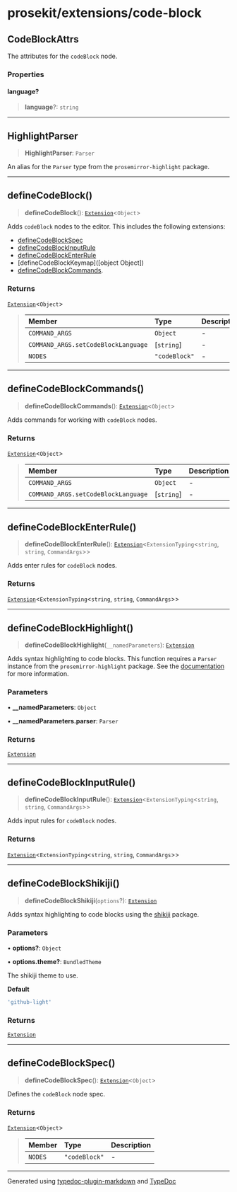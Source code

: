 # prosekit/extensions/code-block

<a id="CodeBlockAttrs" name="CodeBlockAttrs"></a>

## CodeBlockAttrs

The attributes for the `codeBlock` node.

### Properties

<a id="language" name="language"></a>

#### language?

> **language**?: `string`

***

<a id="HighlightParser" name="HighlightParser"></a>

## HighlightParser

> **HighlightParser**: `Parser`

An alias for the `Parser` type from the `prosemirror-highlight` package.

***

<a id="defineCodeBlock" name="defineCodeBlock"></a>

## defineCodeBlock()

> **defineCodeBlock**(): [`Extension`](../core.md#ExtensionT)\<`Object`\>

Adds `codeBlock` nodes to the editor. This includes the following extensions:

- [defineCodeBlockSpec](code-block.md#defineCodeBlockSpec)
- [defineCodeBlockInputRule](code-block.md#defineCodeBlockInputRule)
- [defineCodeBlockEnterRule](code-block.md#defineCodeBlockEnterRule)
- [defineCodeBlockKeymap]([object Object])
- [defineCodeBlockCommands](code-block.md#defineCodeBlockCommands).

### Returns

[`Extension`](../core.md#ExtensionT)\<`Object`\>

> | Member | Type | Description |
> | :------ | :------ | :------ |
> | `COMMAND_ARGS` | `Object` | - |
> | `COMMAND_ARGS.setCodeBlockLanguage` | [`string`] | - |
> | `NODES` | `"codeBlock"` | - |
>

***

<a id="defineCodeBlockCommands" name="defineCodeBlockCommands"></a>

## defineCodeBlockCommands()

> **defineCodeBlockCommands**(): [`Extension`](../core.md#ExtensionT)\<`Object`\>

Adds commands for working with `codeBlock` nodes.

### Returns

[`Extension`](../core.md#ExtensionT)\<`Object`\>

> | Member | Type | Description |
> | :------ | :------ | :------ |
> | `COMMAND_ARGS` | `Object` | - |
> | `COMMAND_ARGS.setCodeBlockLanguage` | [`string`] | - |
>

***

<a id="defineCodeBlockEnterRule" name="defineCodeBlockEnterRule"></a>

## defineCodeBlockEnterRule()

> **defineCodeBlockEnterRule**(): [`Extension`](../core.md#ExtensionT)\<`ExtensionTyping`\<`string`, `string`, `CommandArgs`\>\>

Adds enter rules for `codeBlock` nodes.

### Returns

[`Extension`](../core.md#ExtensionT)\<`ExtensionTyping`\<`string`, `string`, `CommandArgs`\>\>

***

<a id="defineCodeBlockHighlight" name="defineCodeBlockHighlight"></a>

## defineCodeBlockHighlight()

> **defineCodeBlockHighlight**(`__namedParameters`): [`Extension`](../core.md#ExtensionT)

Adds syntax highlighting to code blocks. This function requires a `Parser`
instance from the `prosemirror-highlight` package. See the
[documentation](https://github.com/ocavue/prosemirror-highlight) for more
information.

### Parameters

• **\_\_namedParameters**: `Object`

• **\_\_namedParameters\.parser**: `Parser`

### Returns

[`Extension`](../core.md#ExtensionT)

***

<a id="defineCodeBlockInputRule" name="defineCodeBlockInputRule"></a>

## defineCodeBlockInputRule()

> **defineCodeBlockInputRule**(): [`Extension`](../core.md#ExtensionT)\<`ExtensionTyping`\<`string`, `string`, `CommandArgs`\>\>

Adds input rules for `codeBlock` nodes.

### Returns

[`Extension`](../core.md#ExtensionT)\<`ExtensionTyping`\<`string`, `string`, `CommandArgs`\>\>

***

<a id="defineCodeBlockShikiji" name="defineCodeBlockShikiji"></a>

## defineCodeBlockShikiji()

> **defineCodeBlockShikiji**(`options`?): [`Extension`](../core.md#ExtensionT)

Adds syntax highlighting to code blocks using the [shikiji](https://github.com/antfu/shikiji) package.

### Parameters

• **options?**: `Object`

• **options\.theme?**: `BundledTheme`

The shikiji theme to use.

**Default**
```ts
'github-light'
```

### Returns

[`Extension`](../core.md#ExtensionT)

***

<a id="defineCodeBlockSpec" name="defineCodeBlockSpec"></a>

## defineCodeBlockSpec()

> **defineCodeBlockSpec**(): [`Extension`](../core.md#ExtensionT)\<`Object`\>

Defines the `codeBlock` node spec.

### Returns

[`Extension`](../core.md#ExtensionT)\<`Object`\>

> | Member | Type | Description |
> | :------ | :------ | :------ |
> | `NODES` | `"codeBlock"` | - |
>

***

Generated using [typedoc-plugin-markdown](https://www.npmjs.com/package/typedoc-plugin-markdown) and [TypeDoc](https://typedoc.org/)
